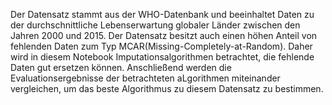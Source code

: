 Der Datensatz stammt aus der WHO-Datenbank und beeinhaltet Daten zu der durchschnittliche Lebenserwartung globaler Länder zwischen den Jahren 2000 und 2015.
Der Datensatz besitzt auch einen höhen Anteil von fehlenden Daten zum Typ MCAR(Missing-Completely-at-Random).
Daher wird in diesem Notebook Imputationsalgorithmen betrachtet, die fehlende Daten gut ersetzen können. 
Anschließend werden die Evaluationsergebnisse der betrachteten aLgorithmen miteinander vergleichen, um das beste Algorithmus zu diesem Datensatz zu bestimmen.
